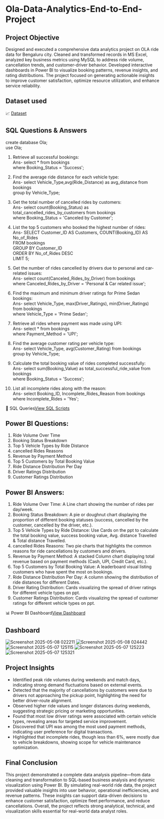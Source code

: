 # Ola-Data-Analytics-End-to-End-Project
## Project Objective
Designed and executed a comprehensive data analytics project on OLA ride data for Bengaluru city. Cleaned and transformed records in MS Excel, analyzed key business metrics using MySQL to address ride volume, cancellation trends, and customer-driver behavior. Developed interactive dashboards in Power BI to visualize booking patterns, revenue insights, and rating distributions. The project focused on generating actionable insights to improve customer satisfaction, optimize resource utilization, and enhance service reliability.

## Dataset used
📈 <a href="https://github.com/Koushik-2k25/Ola-Data-Analytics-Project/blob/main/Ola%20Rides%20Bookings%20Dataset.xlsx">Dataset</a>

## SQL Questions & Answers
create database Ola; <br>
use Ola;

1. Retrieve all successful bookings: <br>
Ans- select * from bookings <br>
where Booking_Status = 'Success';

2. Find the average ride distance for each vehicle type:<br>
Ans- select Vehicle_Type,avg(Ride_Distance) as avg_distance from bookings<br>
group by Vehicle_Type;


3. Get the total number of cancelled rides by customers:<br>
Ans- select count(Booking_Status) as total_cancelled_rides_by_customers from bookings<br>
where Booking_Status = 'Canceled by Customer';

4. List the top 5 customers who booked the highest number of rides:<br>
Ans- SELECT Customer_ID AS Customers, COUNT(Booking_ID) AS No_of_Rides<br>
FROM bookings<br>
GROUP BY Customer_ID<br>
ORDER BY No_of_Rides DESC<br>
LIMIT 5;

5. Get the number of rides cancelled by drivers due to personal and car-related issues:<br>
Ans- select count(Canceled_Rides_by_Driver) from bookings<br>
where Canceled_Rides_by_Driver = 'Personal & Car related issue';

6. Find the maximum and minimum driver ratings for Prime Sedan bookings:<br>
Ans- select Vehicle_Type, max(Driver_Ratings), min(Driver_Ratings) from bookings<br>
where Vehicle_Type = 'Prime Sedan'; 

7. Retrieve all rides where payment was made using UPI:<br>
Ans- select * from bookings<br>
where Payment_Method = 'UPI';

8. Find the average customer rating per vehicle type:<br>
Ans- select Vehicle_Type, avg(Customer_Rating) from bookings<br>
group by Vehicle_Type;

9. Calculate the total booking value of rides completed successfully:<br>
Ans- select sum(Booking_Value) as total_successful_ride_value from bookings<br>
where Booking_Status = 'Success';

10. List all incomplete rides along with the reason:<br>
Ans- select Booking_ID, Incomplete_Rides_Reason from bookings <br>
where Incomplete_Rides = 'Yes';

🧮 SQL Queries<a href="https://github.com/Koushik-2k25/Ola-Data-Analytics-Project/blob/main/Ola%20Rides%20Sql%20Projects.sql">View SQL Scripts</a>

## Power BI Questions:
1. Ride Volume Over Time
2. Booking Status Breakdown
3. Top 5 Vehicle Types by Ride Distance
4. cancelled Rides Reasons
5. Revenue by Payment Method
6. Top 5 Customers by Total Booking Value
7. Ride Distance Distribution Per Day
8. Driver Ratings Distribution
9. Customer Ratings Distribution
    
## Power BI Answers:
1. Ride Volume Over Time: A Line chart showing the number of rides per day/week.
2. Booking Status Breakdown: A pie or doughnut chart displaying the proportion of different
booking statuses (success, cancelled by the customer, cancelled by the driver, etc.).
3. Top 5 Vehicle Types by Ride Distance: Use Cards on the ppt to calculate the total
booking value, success booking value, Avg. distance Travelled & Total distance Travelled.
4. cancelled Rides Reasons: Two pie charts that highlights the common reasons for ride
cancellations by customers and drivers.
5. Revenue by Payment Method: A stacked Column chart displaying total revenue based on
payment methods (Cash, UPI, Credit Card, etc.).
6. Top 5 Customers by Total Booking Value: A leaderboard visual listing customers who have
spent the most on bookings.
7. Ride Distance Distribution Per Day: A column showing the distribution of
ride distances for different Dates.
8. Driver Rating Distribution: Cards visualizing the spread of driver ratings for different
vehicle types on ppt.
9. Customer Ratings Distribution: Cards visualizing the spread of customer ratings for different
vehicle types on ppt.

📊 Power BI Dashboard<a href="https://github.com/Koushik-2k25/Ola-Data-Analytics-Project/blob/main/Ola%20Rides%20Power%20BI%20Visualization.pbix">View Dashboard</a>

## Dashboard
![Screenshot 2025-05-08 022211](https://github.com/user-attachments/assets/e333a9af-787f-4567-ab63-f29ab3a03329)
![Screenshot 2025-05-08 024442](https://github.com/user-attachments/assets/bdd75190-3a4c-49ed-8423-ded3c866eb09)
![Screenshot 2025-05-07 125115](https://github.com/user-attachments/assets/f6535d44-144e-466f-b5f5-3e126027310d)
![Screenshot 2025-05-07 125223](https://github.com/user-attachments/assets/f43283cb-776e-467a-a00c-2250247858b0)
![Screenshot 2025-05-07 125321](https://github.com/user-attachments/assets/7a6328b3-4dff-477f-81d4-17f846dfb837)

## Project Insights
- Identified peak ride volumes during weekends and match days, indicating strong demand fluctuations based on external events.
- Detected that the majority of cancellations by customers were due to drivers not approaching the pickup point, highlighting the need for better driver-route alignment.
- Observed higher ride values and longer distances during weekends, suggesting strategic pricing or marketing opportunities.
- Found that most low driver ratings were associated with certain vehicle types, revealing areas for targeted service improvement.
- Discovered that UPI was among the most used payment methods, indicating user preference for digital transactions.
- Highlighted that incomplete rides, though less than 6%, were mostly due to vehicle breakdowns, showing scope for vehicle maintenance optimization.

## Final Conclusion
This project demonstrated a complete data analysis pipeline—from data cleaning and transformation to SQL-based business analysis and dynamic visualization using Power BI. By simulating real-world ride data, the project provided valuable insights into user behavior, operational inefficiencies, and revenue patterns. These insights can support data-driven decisions to enhance customer satisfaction, optimize fleet performance, and reduce cancellations. Overall, the project reflects strong analytical, technical, and visualization skills essential for real-world data analyst roles.
